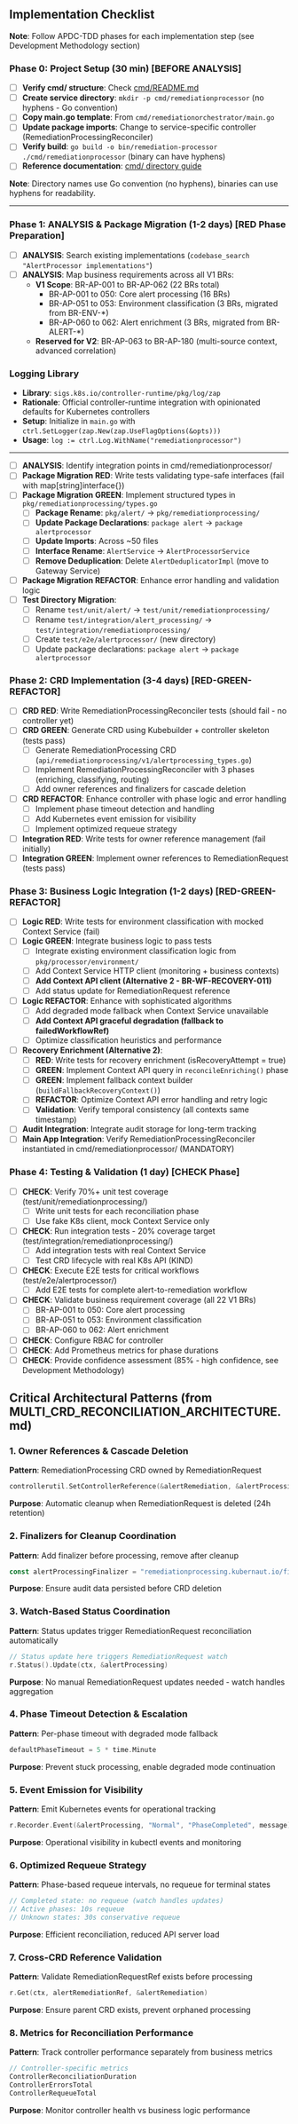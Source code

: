 ## Implementation Checklist

**Note**: Follow APDC-TDD phases for each implementation step (see Development Methodology section)

### Phase 0: Project Setup (30 min) [BEFORE ANALYSIS]

- [ ] **Verify cmd/ structure**: Check [cmd/README.md](../../../../cmd/README.md)
- [ ] **Create service directory**: `mkdir -p cmd/remediationprocessor` (no hyphens - Go convention)
- [ ] **Copy main.go template**: From `cmd/remediationorchestrator/main.go`
- [ ] **Update package imports**: Change to service-specific controller (RemediationProcessingReconciler)
- [ ] **Verify build**: `go build -o bin/remediation-processor ./cmd/remediationprocessor` (binary can have hyphens)
- [ ] **Reference documentation**: [cmd/ directory guide](../../../../cmd/README.md)

**Note**: Directory names use Go convention (no hyphens), binaries can use hyphens for readability.

---

### Phase 1: ANALYSIS & Package Migration (1-2 days) [RED Phase Preparation]

- [ ] **ANALYSIS**: Search existing implementations (`codebase_search "AlertProcessor implementations"`)
- [ ] **ANALYSIS**: Map business requirements across all V1 BRs:
  - **V1 Scope**: BR-AP-001 to BR-AP-062 (22 BRs total)
    - BR-AP-001 to 050: Core alert processing (16 BRs)
    - BR-AP-051 to 053: Environment classification (3 BRs, migrated from BR-ENV-*)
    - BR-AP-060 to 062: Alert enrichment (3 BRs, migrated from BR-ALERT-*)
  - **Reserved for V2**: BR-AP-063 to BR-AP-180 (multi-source context, advanced correlation)

### Logging Library

- **Library**: `sigs.k8s.io/controller-runtime/pkg/log/zap`
- **Rationale**: Official controller-runtime integration with opinionated defaults for Kubernetes controllers
- **Setup**: Initialize in `main.go` with `ctrl.SetLogger(zap.New(zap.UseFlagOptions(&opts)))`
- **Usage**: `log := ctrl.Log.WithName("remediationprocessor")`

---

- [ ] **ANALYSIS**: Identify integration points in cmd/remediationprocessor/
- [ ] **Package Migration RED**: Write tests validating type-safe interfaces (fail with map[string]interface{})
- [ ] **Package Migration GREEN**: Implement structured types in `pkg/remediationprocessing/types.go`
  - [ ] **Package Rename**: `pkg/alert/` → `pkg/remediationprocessing/`
  - [ ] **Update Package Declarations**: `package alert` → `package alertprocessor`
  - [ ] **Update Imports**: Across ~50 files
  - [ ] **Interface Rename**: `AlertService` → `AlertProcessorService`
  - [ ] **Remove Deduplication**: Delete `AlertDeduplicatorImpl` (move to Gateway Service)
- [ ] **Package Migration REFACTOR**: Enhance error handling and validation logic
- [ ] **Test Directory Migration**:
  - [ ] Rename `test/unit/alert/` → `test/unit/remediationprocessing/`
  - [ ] Rename `test/integration/alert_processing/` → `test/integration/remediationprocessing/`
  - [ ] Create `test/e2e/alertprocessor/` (new directory)
  - [ ] Update package declarations: `package alert` → `package alertprocessor`

### Phase 2: CRD Implementation (3-4 days) [RED-GREEN-REFACTOR]

- [ ] **CRD RED**: Write RemediationProcessingReconciler tests (should fail - no controller yet)
- [ ] **CRD GREEN**: Generate CRD using Kubebuilder + controller skeleton (tests pass)
  - [ ] Generate RemediationProcessing CRD (`api/remediationprocessing/v1/alertprocessing_types.go`)
  - [ ] Implement RemediationProcessingReconciler with 3 phases (enriching, classifying, routing)
  - [ ] Add owner references and finalizers for cascade deletion
- [ ] **CRD REFACTOR**: Enhance controller with phase logic and error handling
  - [ ] Implement phase timeout detection and handling
  - [ ] Add Kubernetes event emission for visibility
  - [ ] Implement optimized requeue strategy
- [ ] **Integration RED**: Write tests for owner reference management (fail initially)
- [ ] **Integration GREEN**: Implement owner references to RemediationRequest (tests pass)

### Phase 3: Business Logic Integration (1-2 days) [RED-GREEN-REFACTOR]

- [ ] **Logic RED**: Write tests for environment classification with mocked Context Service (fail)
- [ ] **Logic GREEN**: Integrate business logic to pass tests
  - [ ] Integrate existing environment classification logic from `pkg/processor/environment/`
  - [ ] Add Context Service HTTP client (monitoring + business contexts)
  - [ ] **Add Context API client (Alternative 2 - BR-WF-RECOVERY-011)**
  - [ ] Add status update for RemediationRequest reference
- [ ] **Logic REFACTOR**: Enhance with sophisticated algorithms
  - [ ] Add degraded mode fallback when Context Service unavailable
  - [ ] **Add Context API graceful degradation (fallback to failedWorkflowRef)**
  - [ ] Optimize classification heuristics and performance
- [ ] **Recovery Enrichment (Alternative 2)**:
  - [ ] **RED**: Write tests for recovery enrichment (isRecoveryAttempt = true)
  - [ ] **GREEN**: Implement Context API query in `reconcileEnriching()` phase
  - [ ] **GREEN**: Implement fallback context builder (`buildFallbackRecoveryContext()`)
  - [ ] **REFACTOR**: Optimize Context API error handling and retry logic
  - [ ] **Validation**: Verify temporal consistency (all contexts same timestamp)
- [ ] **Audit Integration**: Integrate audit storage for long-term tracking
- [ ] **Main App Integration**: Verify RemediationProcessingReconciler instantiated in cmd/remediationprocessor/ (MANDATORY)

### Phase 4: Testing & Validation (1 day) [CHECK Phase]

- [ ] **CHECK**: Verify 70%+ unit test coverage (test/unit/remediationprocessing/)
  - [ ] Write unit tests for each reconciliation phase
  - [ ] Use fake K8s client, mock Context Service only
- [ ] **CHECK**: Run integration tests - 20% coverage target (test/integration/remediationprocessing/)
  - [ ] Add integration tests with real Context Service
  - [ ] Test CRD lifecycle with real K8s API (KIND)
- [ ] **CHECK**: Execute E2E tests for critical workflows (test/e2e/alertprocessor/)
  - [ ] Add E2E tests for complete alert-to-remediation workflow
- [ ] **CHECK**: Validate business requirement coverage (all 22 V1 BRs)
  - [ ] BR-AP-001 to 050: Core alert processing
  - [ ] BR-AP-051 to 053: Environment classification
  - [ ] BR-AP-060 to 062: Alert enrichment
- [ ] **CHECK**: Configure RBAC for controller
- [ ] **CHECK**: Add Prometheus metrics for phase durations
- [ ] **CHECK**: Provide confidence assessment (85% - high confidence, see Development Methodology)

## Critical Architectural Patterns (from MULTI_CRD_RECONCILIATION_ARCHITECTURE.md)

### 1. Owner References & Cascade Deletion
**Pattern**: RemediationProcessing CRD owned by RemediationRequest
```go
controllerutil.SetControllerReference(&alertRemediation, &alertProcessing, scheme)
```
**Purpose**: Automatic cleanup when RemediationRequest is deleted (24h retention)

### 2. Finalizers for Cleanup Coordination
**Pattern**: Add finalizer before processing, remove after cleanup
```go
const alertProcessingFinalizer = "remediationprocessing.kubernaut.io/finalizer"
```
**Purpose**: Ensure audit data persisted before CRD deletion

### 3. Watch-Based Status Coordination
**Pattern**: Status updates trigger RemediationRequest reconciliation automatically
```go
// Status update here triggers RemediationRequest watch
r.Status().Update(ctx, &alertProcessing)
```
**Purpose**: No manual RemediationRequest updates needed - watch handles aggregation

### 4. Phase Timeout Detection & Escalation
**Pattern**: Per-phase timeout with degraded mode fallback
```go
defaultPhaseTimeout = 5 * time.Minute
```
**Purpose**: Prevent stuck processing, enable degraded mode continuation

### 5. Event Emission for Visibility
**Pattern**: Emit Kubernetes events for operational tracking
```go
r.Recorder.Event(&alertProcessing, "Normal", "PhaseCompleted", message)
```
**Purpose**: Operational visibility in kubectl events and monitoring

### 6. Optimized Requeue Strategy
**Pattern**: Phase-based requeue intervals, no requeue for terminal states
```go
// Completed state: no requeue (watch handles updates)
// Active phases: 10s requeue
// Unknown states: 30s conservative requeue
```
**Purpose**: Efficient reconciliation, reduced API server load

### 7. Cross-CRD Reference Validation
**Pattern**: Validate RemediationRequestRef exists before processing
```go
r.Get(ctx, alertRemediationRef, &alertRemediation)
```
**Purpose**: Ensure parent CRD exists, prevent orphaned processing

### 8. Metrics for Reconciliation Performance
**Pattern**: Track controller performance separately from business metrics
```go
// Controller-specific metrics
ControllerReconciliationDuration
ControllerErrorsTotal
ControllerRequeueTotal
```
**Purpose**: Monitor controller health vs business logic performance

